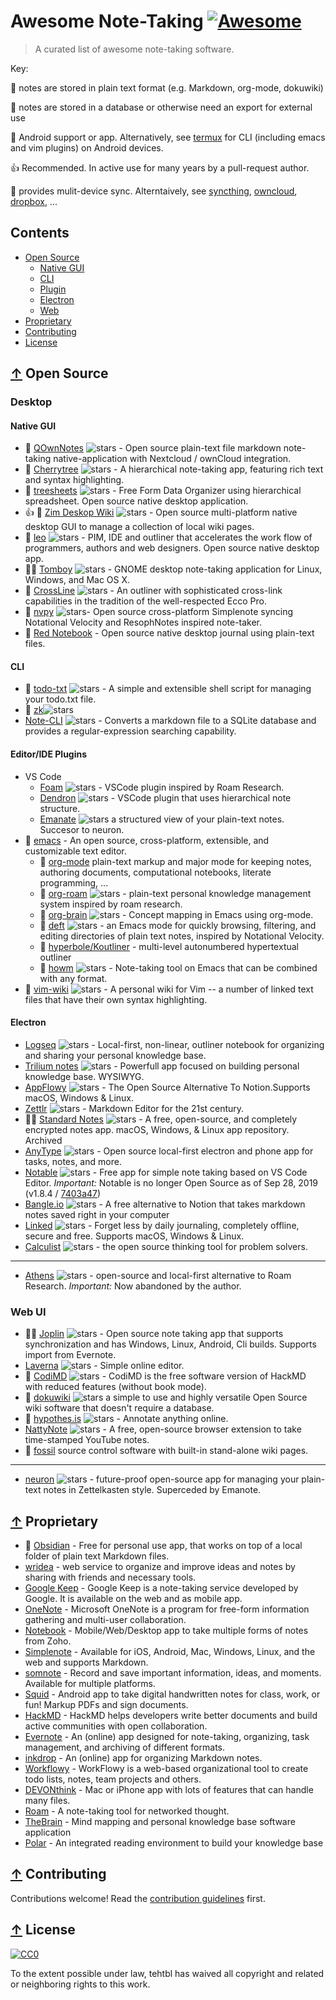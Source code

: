 # Awesome Note-Taking [ ![Awesome](https://awesome.re/badge.svg)](https://awesome.re)

> A curated list of awesome note-taking software.


Key:

  📖 notes are stored in plain text format (e.g. Markdown, org-mode, dokuwiki)

  📕 notes are stored in a database or otherwise need an export for external use

  🤖 Android support or app. Alternatively, see [termux](https://termux.dev/) for CLI (including emacs and vim plugins) on Android devices.

 👍 Recommended. In active use for many years by a pull-request author.

 🔁 provides mulit-device sync. Alterntaively, see [syncthing](https://syncthing.net/), [owncloud](https://owncloud.com/), [dropbox](https://www.dropbox.com/), ...
## Contents

* [Open Source](#-open-source)
  * [Native GUI](#native-gui)
  * [CLI](#cli)
  * [Plugin](#editor-ide-plugin)
  * [Electron](#electron)
  * [Web](#web-ui)
* [Proprietary](#-proprietary)
* [Contributing](#-contributing)
* [License](#-license)

## [↑](#contents) Open Source
### Desktop
#### Native GUI
* 📖 [QOwnNotes](https://www.qownnotes.org/)  ![stars](https://img.shields.io/github/stars/pbek/QOwnNotes.svg?style=social) - Open source plain-text file markdown note-taking native-application with Nextcloud / ownCloud integration.
* 📕 [Cherrytree](http://www.giuspen.com/cherrytree) ![stars](https://img.shields.io/github/stars/giuspen/cherrytree.svg?style=social) - A hierarchical note-taking app, featuring rich text and syntax highlighting.
* 📕 [treesheets](https://github.com/aardappel/treesheets) ![stars](https://img.shields.io/github/stars/aardappel/treesheets.svg?style=social) -  Free Form Data Organizer using hierarchical spreadsheet. Open source native desktop application.
* 👍 📖 [Zim Deskop Wiki](https://zim-wiki.org/) ![stars](https://img.shields.io/github/stars/zim-desktop-wiki/zim-desktop-wiki.svg?style=social) - Open source multi-platform native desktop GUI to manage a collection of local wiki pages.
* 📕 [leo](https://leo-editor.github.io/) ![stars](https://img.shields.io/github/stars/leo-editor/leo-editor.svg?style=social) - PIM, IDE and outliner that accelerates the work flow of programmers, authors and web designers. Open source native desktop app.
* 🤖🔁  [Tomboy](https://wiki.gnome.org/Apps/Tomboy) ![stars](https://img.shields.io/github/stars/tomboy-notes/tomboy-ng.svg?style=social) - GNOME desktop note-taking application for Linux, Windows, and Mac OS X.
* 📕 [CrossLine](https://github.com/rochus-keller/CrossLine) ![stars](https://img.shields.io/github/stars/rochus-keller/CrossLine.svg?style=social) - An outliner with sophisticated cross-link capabilities in the tradition of the well-respected Ecco Pro.
* 📖 [nvpy](https://github.com/cpbotha/nvpy) ![stars](https://img.shields.io/github/stars/cpbotha/nvpy.svg?style=social)- Open source cross-platform Simplenote syncing Notational Velocity and ResophNotes inspired note-taker.
* 📖 [Red Notebook](https://rednotebook.app/) - Open source native desktop journal using plain-text files.

#### CLI
* 📖 [todo-txt](https://github.com/todotxt/todo.txt-cli) ![stars](https://img.shields.io/github/stars/todotxt/todo.txt-cli.svg?style=social) -  A simple and extensible shell script for managing your todo.txt file.
* 📖 [zk](https://github.com/mickael-menu/zk)![stars](https://img.shields.io/github/stars/mickael-menu/zk.svg?style=social)
* [Note-CLI](https://github.com/yuis-ice/note-cli) ![stars](https://img.shields.io/github/stars/yuis-ice/note-cli.svg?style=social) - Converts a markdown file to a SQLite database and provides a regular-expression searching capability.

#### Editor/IDE Plugins
* VS Code
  * [Foam](https://foambubble.github.io/) ![stars](https://img.shields.io/github/stars/foambubble/foam.svg?style=social) - VSCode plugin inspired by Roam Research.
  * [Dendron](https://github.com/dendronhq/dendron) ![stars](https://img.shields.io/github/stars/dendronhq/dendron.svg?style=social) - VSCode plugin that uses hierarchical note structure.
  * [Emanate](https://github.com/srid/emanote) ![stars](https://img.shields.io/github/stars/srid/emanote.svg?style=social) a structured view of your plain-text notes. Succesor to neuron.
* 🤖 [emacs](https://www.gnu.org/software/emacs/) - An open source, cross-platform, extensible, and customizable text editor.
  * 📖 [org-mode](https://orgmode.org/) plain-text markup and major mode for keeping notes, authoring documents, computational notebooks, literate programming, ...
  * 📖 [org-roam](https://www.orgroam.com/) ![stars](https://img.shields.io/github/stars/org-roam/org-roam.svg?style=social) - plain-text personal knowledge management system inspired by roam research.
  * 📖 [org-brain](https://github.com/Kungsgeten/org-brain) ![stars](https://img.shields.io/github/stars/Kungsgeten/org-brain.svg?style=social) - Concept mapping in Emacs using org-mode.
  * 📖 [deft](https://github.com/jrblevin/deft) ![stars](https://img.shields.io/github/stars/jrblevin/deft.svg?style=social) - an Emacs mode for quickly browsing, filtering, and editing directories of plain text notes, inspired by Notational Velocity.
  * 📖 [hyperbole/Koutliner](https://www.gnu.org/software/hyperbole/) - multi-level autonumbered hypertextual outliner
  * 📖 [howm](https://kaorahi.github.io/howm/) ![stars](https://img.shields.io/github/stars/kaorahi/howm.svg?style=social) - Note-taking tool on Emacs that can be combined with any format.
* 📖 [vim-wiki](https://github.com/vimwiki/vimwiki) ![stars](https://img.shields.io/github/stars/vimwiki/vimwiki.svg?style=social) - A personal wiki for Vim -- a number of linked text files that have their own syntax highlighting.

#### Electron
* [Logseq](https://github.com/logseq/logseq) ![stars](https://img.shields.io/github/stars/logseq/logseq.svg?style=social) - Local-first, non-linear, outliner notebook for organizing and sharing your personal knowledge base.
* [Trilium notes](https://github.com/zadam/trilium) ![stars](https://img.shields.io/github/stars/zadam/trilium.svg?style=social) - Powerfull app focused on building personal knowledge base. WYSIWYG.
* [AppFlowy](https://github.com/AppFlowy-IO/AppFlowy) ![stars](https://img.shields.io/github/stars/AppFlowy-IO/AppFlowy.svg?style=social) - The Open Source Alternative To Notion.Supports macOS, Windows & Linux.
* [Zettlr](https://www.zettlr.com/) ![stars](https://img.shields.io/github/stars/Zettlr/Zettlr.svg?style=social) - Markdown Editor for the 21st century.
* 🤖🔁  [Standard Notes](https://github.com/standardnotes/app) ![stars](https://img.shields.io/github/stars/standardnotes/app.svg?style=social) - A free, open-source, and completely encrypted notes app. macOS, Windows, & Linux app repository. Archived 
* [AnyType](https://anytype.io/) ![stars](https://img.shields.io/github/stars/anyproto/anytype-ts.svg?style=social) - Open source local-first electron and phone app for  tasks, notes, and more.
* [Notable](https://notable.app/) ![stars](https://img.shields.io/github/stars/notable/notable.svg?style=social) - Free app for simple note taking based on VS Code Editor. *Important:* Notable is no longer Open Source as of Sep 28, 2019 (v1.8.4 / [7403a47](https://github.com/notable/notable/commit/7403a47f7602860d227268dda08e3b6f504fd30c))
* [Bangle.io](https://bangle.io) ![stars](https://img.shields.io/github/stars/bangle-io/bangle-io.svg?style=social) - A free alternative to Notion that takes markdown notes saved right in your computer
* [Linked](https://github.com/lostdesign/linked) ![stars](https://img.shields.io/github/stars/lostdesign/linked.svg?style=social) - Forget less by daily journaling, completely offline, secure and free. Supports macOS, Windows & Linux.
* [Calculist](https://calculist.io/) ![stars](https://img.shields.io/github/stars/calculist/calculist.svg?style=social) - the open source thinking tool for problem solvers.
---
* [Athens](https://github.com/athensresearch/athens) ![stars](https://img.shields.io/github/stars/athensresearch/athens.svg?style=social) - open-source and local-first alternative to Roam Research. *Important:* Now abandoned by the author.

### Web UI
* 🤖🔁  [Joplin](https://joplinapp.org/) ![stars](https://img.shields.io/github/stars/laurent22/joplin.svg?style=social) - Open source note taking app that supports synchronization and has Windows, Linux, Android, Cli builds. Supports import from Evernote.
* [Laverna](https://laverna.cc) ![stars](https://img.shields.io/github/stars/Laverna/laverna.svg?style=social) - Simple online editor.
* 📖 [CodiMD](https://github.com/hackmdio/codimd) ![stars](https://img.shields.io/github/stars/hackmdio/codimd.svg?style=social) - CodiMD is the free software version of HackMD with reduced features (without book mode).
* 📖 [dokuwiki](https://www.dokuwiki.org/dokuwiki) ![stars](https://img.shields.io/github/stars/dokuwiki/dokuwiki.svg?style=social) a simple to use and highly versatile Open Source wiki software that doesn't require a database.
* 📕 [hypothes.is](https://hypothes.is/) ![stars](https://img.shields.io/github/stars/hypothesis/h.svg?style=social) - Annotate anything online.
* [NattyNote](https://github.com/ahmedelq/NattyNote) ![stars](https://img.shields.io/github/stars/ahmedelq/NattyNote.svg?style=social) -  A free, open-source browser extension to take time-stamped YouTube notes.
* 📖 [fossil](https://www2.fossil-scm.org/home/doc/trunk/www/index.wiki) source control software with built-in stand-alone wiki pages. 
---
* [neuron](https://neuron.zettel.page/) ![stars](https://img.shields.io/github/stars/srid/neuron.svg?style=social) - future-proof open-source app for managing your plain-text notes in Zettelkasten style. Superceded by Emanote.




## [↑](#contents) Proprietary

* 📖 [Obsidian](https://obsidian.md/) - Free for personal use app, that works on top of a local folder of plain text Markdown files.
* [wridea](http://wridea.com) - web service to organize and improve ideas and notes by sharing with friends and necessary tools.
* [Google Keep](https://keep.google.com) - Google Keep is a note-taking service developed by Google. It is available on the web and as mobile app.
* [OneNote](https://www.onenote.com) - Microsoft OneNote is a program for free-form information gathering and multi-user collaboration.
* [Notebook](https://www.zoho.com/notebook) - Mobile/Web/Desktop app to take multiple forms of notes from Zoho.
* [Simplenote](http://simplenote.com) - Available for iOS, Android, Mac, Windows, Linux, and the web and supports Markdown.
* [somnote](http://somcloud.com/about/somnote) - Record and save important information, ideas, and moments. Available for multiple platforms.
* [Squid](http://squidnotes.com) - Android app to take digital handwritten notes for class, work, or fun! Markup PDFs and sign documents.
* [HackMD](https://hackmd.io) - HackMD helps developers write better documents and build active communities with open collaboration.
* [Evernote](https://www.evernote.com) - An (online) app designed for note-taking, organizing, task management, and archiving of different formats.
* [inkdrop](https://www.inkdrop.info) - An (online) app for organizing Markdown notes.
* [Workflowy](https://workflowy.com) - WorkFlowy is a web-based organizational tool to create todo lists, notes, team projects and others.
* [DEVONthink](https://www.devontechnologies.com/apps/devonthink) - Mac or iPhone app with lots of features that can handle many files.
* [Roam](https://roamresearch.com/) - A note-taking tool for networked thought.
* [TheBrain](https://www.thebrain.com/) - Mind mapping and personal knowledge base software application
* [Polar](https://getpolarized.io/) - An integrated reading environment to build your knowledge base


## [↑](#contents) Contributing

Contributions welcome! Read the [contribution guidelines](contributing.md) first.

## [↑](#contents) License

[![CC0](https://mirrors.creativecommons.org/presskit/buttons/88x31/svg/cc-zero.svg)](https://creativecommons.org/publicdomain/zero/1.0)

To the extent possible under law, tehtbl has waived all copyright and related or neighboring rights to this work.
